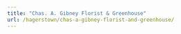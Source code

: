 ```yaml
---
title: "Chas. A. Gibney Florist & Greenhouse"
url: /hagerstown/chas-a-gibney-florist-and-greenhouse/
---
```

